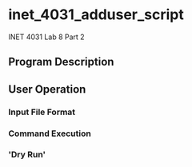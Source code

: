 # inet_4031_adduser_script
INET 4031 Lab 8 Part 2
## Program Description

## User Operation

### Input File Format

### Command Execution

### 'Dry Run'

